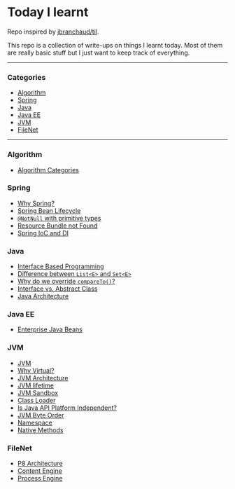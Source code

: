 # Today I learnt

Repo inspired by [jbranchaud/til](https://github.com/jbranchaud/til).

This repo is a collection of write-ups on things I learnt today. Most of them are really basic stuff but I just want to keep track of everything.

<hr>

### Categories
- [Algorithm](algorithm)
- [Spring](spring)
- [Java](java)
- [Java EE](java-ee)
- [JVM](jvm)  
- [FileNet](filenet)

<hr>

### Algorithm
- [Algorithm Categories](algorithm/algorithm-categories.md)

### Spring
- [Why Spring?](spring/why-spring.md)
- [Spring Bean Lifecycle](spring/spring-lifecycle.md)
- [`@NotNull` with primitive types](spring/@notnull-with-primitive-types.md)
- [Resource Bundle not Found](spring/resource-bundle-not-found.md)
- [Spring IoC and DI](spring/spring-ioc-di.md)

### Java
- [Interface Based Programming](java/interface-based-programming.md)
- [Difference between `List<E>` and `Set<E>`](java/set-vs-list.md)
- [Why do we override `compareTo()`?](java/compareto-override.md)
- [Interface vs. Abstract Class](java/interface-vs-abstract-class.md)
- [Java Architecture](java/architecture.md)

### Java EE
- [Enterprise Java Beans](java-ee/ejb.md)

### JVM
- [JVM](jvm/jvm.md)
- [Why Virtual?](jvm/why-virtual.md)
- [JVM Architecture](jvm/jvm-architecture.md)
- [JVM lifetime](jvm/jvm-lifetime.md)
- [JVM Sandbox](jvm/jvm-sandbox.md)
- [Class Loader](jvm/class-loader.md)
- [Is Java API Platform Independent?](jvm/is-java-api-platform-independent.md)
- [JVM Byte Order](jvm/jvm-byte-order.md)
- [Namespace](jvm/namespace.md)
- [Native Methods](jvm/native-methods.md)

### FileNet
- [P8 Architecture](filenet/p8-arch.md)
- [Content Engine](filenet/content-engine.md)
- [Process Engine](filenet/process-engine.md)
